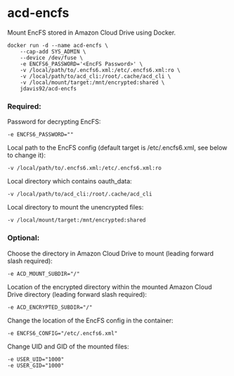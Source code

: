 acd-encfs
=========

Mount EncFS stored in Amazon Cloud Drive using Docker.

```
docker run -d --name acd-encfs \
    --cap-add SYS_ADMIN \
    --device /dev/fuse \
    -e ENCFS6_PASSWORD='<EncFS Password>' \
    -v /local/path/to/.encfs6.xml:/etc/.encfs6.xml:ro \
    -v /local/path/to/acd_cli:/root/.cache/acd_cli \
    -v /local/mount/target:/mnt/encrypted:shared \
    jdavis92/acd-encfs
```

### Required:

Password for decrypting EncFS:
```
-e ENCFS6_PASSWORD=""
```

Local path to the EncFS config (default target is /etc/.encfs6.xml, see below to change it):
```
-v /local/path/to/.encfs6.xml:/etc/.encfs6.xml:ro
```

Local directory which contains oauth_data:
```
-v /local/path/to/acd_cli:/root/.cache/acd_cli
```

Local directory to mount the unencrypted files:
```
-v /local/mount/target:/mnt/encrypted:shared
```

### Optional:

Choose the directory in Amazon Cloud Drive to mount (leading forward slash required):
```
-e ACD_MOUNT_SUBDIR="/"
```

Location of the encrypted directory within the mounted Amazon Cloud Drive directory (leading forward slash required):
```
-e ACD_ENCRYPTED_SUBDIR="/"
```

Change the location of the EncFS config in the container:
```
-e ENCFS6_CONFIG="/etc/.encfs6.xml"
```

Change UID and GID of the mounted files:
```
-e USER_UID="1000"
-e USER_GID="1000"
```
